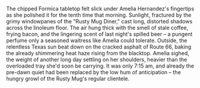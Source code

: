 The chipped Formica tabletop felt slick under Amelia Hernandez's fingertips as she polished it for the tenth time that morning.  Sunlight, fractured by the grimy windowpanes of the "Rusty Mug Diner," cast long, distorted shadows across the linoleum floor.  The air hung thick with the smell of stale coffee, frying bacon, and the lingering scent of last night's spilled beer – a pungent perfume only a seasoned waitress like Amelia could tolerate.  Outside, the relentless Texas sun beat down on the cracked asphalt of Route 66, baking the already shimmering heat haze rising from the blacktop.  Amelia sighed, the weight of another long day settling on her shoulders, heavier than the overloaded tray she'd soon be carrying.  It was only 7:15 am, and already the pre-dawn quiet had been replaced by the low hum of anticipation – the hungry growl of the Rusty Mug's regular clientele.
